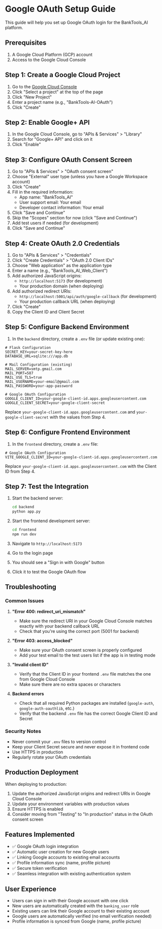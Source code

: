 # Google OAuth Setup Guide

This guide will help you set up Google OAuth login for the BankTools_AI platform.

## Prerequisites

1. A Google Cloud Platform (GCP) account
2. Access to the Google Cloud Console

## Step 1: Create a Google Cloud Project

1. Go to the [Google Cloud Console](https://console.cloud.google.com/)
2. Click "Select a project" at the top of the page
3. Click "New Project"
4. Enter a project name (e.g., "BankTools-AI-OAuth")
5. Click "Create"

## Step 2: Enable Google+ API

1. In the Google Cloud Console, go to "APIs & Services" > "Library"
2. Search for "Google+ API" and click on it
3. Click "Enable"

## Step 3: Configure OAuth Consent Screen

1. Go to "APIs & Services" > "OAuth consent screen"
2. Choose "External" user type (unless you have a Google Workspace account)
3. Click "Create"
4. Fill in the required information:
   - App name: "BankTools_AI"
   - User support email: Your email
   - Developer contact information: Your email
5. Click "Save and Continue"
6. Skip the "Scopes" section for now (click "Save and Continue")
7. Add test users if needed (for development)
8. Click "Save and Continue"

## Step 4: Create OAuth 2.0 Credentials

1. Go to "APIs & Services" > "Credentials"
2. Click "Create Credentials" > "OAuth 2.0 Client IDs"
3. Choose "Web application" as the application type
4. Enter a name (e.g., "BankTools_AI_Web_Client")
5. Add authorized JavaScript origins:
   - `http://localhost:5173` (for development)
   - Your production domain (when deploying)
6. Add authorized redirect URIs:
   - `http://localhost:5001/api/auth/google-callback` (for development)
   - Your production callback URL (when deploying)
7. Click "Create"
8. Copy the Client ID and Client Secret

## Step 5: Configure Backend Environment

1. In the `backend` directory, create a `.env` file (or update existing one):

```env
# Flask Configuration
SECRET_KEY=your-secret-key-here
DATABASE_URL=sqlite:///app.db

# Mail Configuration (existing)
MAIL_SERVER=smtp.gmail.com
MAIL_PORT=587
MAIL_USE_TLS=true
MAIL_USERNAME=your-email@gmail.com
MAIL_PASSWORD=your-app-password

# Google OAuth Configuration
GOOGLE_CLIENT_ID=your-google-client-id.apps.googleusercontent.com
GOOGLE_CLIENT_SECRET=your-google-client-secret
```

Replace `your-google-client-id.apps.googleusercontent.com` and `your-google-client-secret` with the values from Step 4.

## Step 6: Configure Frontend Environment

1. In the `frontend` directory, create a `.env` file:

```env
# Google OAuth Configuration
VITE_GOOGLE_CLIENT_ID=your-google-client-id.apps.googleusercontent.com
```

Replace `your-google-client-id.apps.googleusercontent.com` with the Client ID from Step 4.

## Step 7: Test the Integration

1. Start the backend server:
   ```bash
   cd backend
   python app.py
   ```

2. Start the frontend development server:
   ```bash
   cd frontend
   npm run dev
   ```

3. Navigate to `http://localhost:5173`
4. Go to the login page
5. You should see a "Sign in with Google" button
6. Click it to test the Google OAuth flow

## Troubleshooting

### Common Issues

1. **"Error 400: redirect_uri_mismatch"**
   - Make sure the redirect URI in your Google Cloud Console matches exactly with your backend callback URL
   - Check that you're using the correct port (5001 for backend)

2. **"Error 403: access_blocked"**
   - Make sure your OAuth consent screen is properly configured
   - Add your test email to the test users list if the app is in testing mode

3. **"Invalid client ID"**
   - Verify that the Client ID in your frontend `.env` file matches the one from Google Cloud Console
   - Make sure there are no extra spaces or characters

4. **Backend errors**
   - Check that all required Python packages are installed (`google-auth`, `google-auth-oauthlib`, etc.)
   - Verify that the backend `.env` file has the correct Google Client ID and Secret

### Security Notes

- Never commit your `.env` files to version control
- Keep your Client Secret secure and never expose it in frontend code
- Use HTTPS in production
- Regularly rotate your OAuth credentials

## Production Deployment

When deploying to production:

1. Update the authorized JavaScript origins and redirect URIs in Google Cloud Console
2. Update your environment variables with production values
3. Ensure HTTPS is enabled
4. Consider moving from "Testing" to "In production" status in the OAuth consent screen

## Features Implemented

- ✅ Google OAuth login integration
- ✅ Automatic user creation for new Google users
- ✅ Linking Google accounts to existing email accounts
- ✅ Profile information sync (name, profile picture)
- ✅ Secure token verification
- ✅ Seamless integration with existing authentication system

## User Experience

- Users can sign in with their Google account with one click
- New users are automatically created with the `banking_user` role
- Existing users can link their Google account to their existing account
- Google users are automatically verified (no email verification needed)
- Profile information is synced from Google (name, profile picture) 